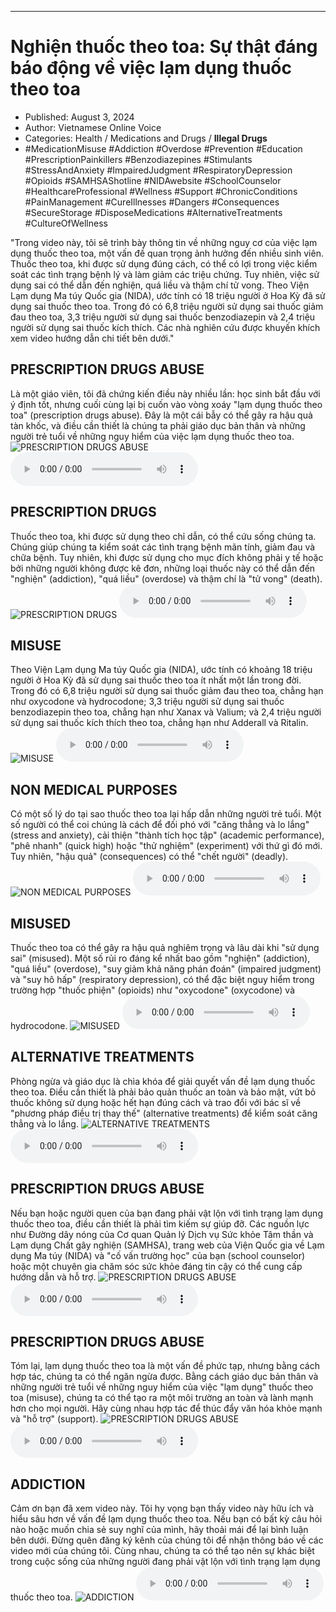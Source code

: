 
---

# Nghiện thuốc theo toa: Sự thật đáng báo động về việc lạm dụng thuốc theo toa

- Published: August 3, 2024
- Author: Vietnamese Online Voice
- Categories: Health / Medications and Drugs / **Illegal Drugs**
- #MedicationMisuse #Addiction #Overdose #Prevention #Education #PrescriptionPainkillers #Benzodiazepines #Stimulants #StressAndAnxiety #ImpairedJudgment #RespiratoryDepression #Opioids #SAMHSAShotline #NIDAwebsite #SchoolCounselor #HealthcareProfessional #Wellness #Support #ChronicConditions #PainManagement #CureIllnesses #Dangers #Consequences #SecureStorage #DisposeMedications #AlternativeTreatments #CultureOfWellness

"Trong video này, tôi sẽ trình bày thông tin về những nguy cơ của việc lạm dụng thuốc theo toa, một vấn đề quan trọng ảnh hưởng đến nhiều sinh viên. Thuốc theo toa, khi được sử dụng đúng cách, có thể có lợi trong việc kiểm soát các tình trạng bệnh lý và làm giảm các triệu chứng. Tuy nhiên, việc sử dụng sai có thể dẫn đến nghiện, quá liều và thậm chí tử vong. Theo Viện Lạm dụng Ma túy Quốc gia (NIDA), ước tính có 18 triệu người ở Hoa Kỳ đã sử dụng sai thuốc theo toa. Trong đó có 6,8 triệu người sử dụng sai thuốc giảm đau theo toa, 3,3 triệu người sử dụng sai thuốc benzodiazepin và 2,4 triệu người sử dụng sai thuốc kích thích. Các nhà nghiên cứu được khuyến khích xem video hướng dẫn chi tiết bên dưới."


## PRESCRIPTION DRUGS ABUSE

Là một giáo viên, tôi đã chứng kiến ​​điều này nhiều lần: học sinh bắt đầu với ý định tốt, nhưng cuối cùng lại bị cuốn vào vòng xoáy "lạm dụng thuốc theo toa" (prescription drugs abuse). Đây là một cái bẫy có thể gây ra hậu quả tàn khốc, và điều cần thiết là chúng ta phải giáo dục bản thân và những người trẻ tuổi về những nguy hiểm của việc lạm dụng thuốc theo toa.
![PRESCRIPTION DRUGS ABUSE](https://http-archiver-apis-production-80.schnworks.com/storage/images/transitions/2024-08-03/transition-6839203008-Montserrat-Medium-673AB7.jpg)
<audio controls>
    <source src="https://http-archiver-apis-production-80.schnworks.com/storage/storage/audio/file-26529550827.mp3" type="audio/mpeg">
</audio>



## PRESCRIPTION DRUGS

Thuốc theo toa, khi được sử dụng theo chỉ dẫn, có thể cứu sống chúng ta. Chúng giúp chúng ta kiểm soát các tình trạng bệnh mãn tính, giảm đau và chữa bệnh. Tuy nhiên, khi được sử dụng cho mục đích không phải y tế hoặc bởi những người không được kê đơn, những loại thuốc này có thể dẫn đến "nghiện" (addiction), "quá liều" (overdose) và thậm chí là "tử vong" (death).
![PRESCRIPTION DRUGS](https://http-archiver-apis-production-80.schnworks.com/storage/images/transitions/2024-08-03/transition-4746275219-Montserrat-Medium-1A237E.jpg)
<audio controls>
    <source src="https://http-archiver-apis-production-80.schnworks.com/storage/storage/audio/file-16943183975.mp3" type="audio/mpeg">
</audio>



## MISUSE

Theo Viện Lạm dụng Ma túy Quốc gia (NIDA), ước tính có khoảng 18 triệu người ở Hoa Kỳ đã sử dụng sai thuốc theo toa ít nhất một lần trong đời. Trong đó có 6,8 triệu người sử dụng sai thuốc giảm đau theo toa, chẳng hạn như oxycodone và hydrocodone; 3,3 triệu người sử dụng sai thuốc benzodiazepin theo toa, chẳng hạn như Xanax và Valium; và 2,4 triệu người sử dụng sai thuốc kích thích theo toa, chẳng hạn như Adderall và Ritalin.
![MISUSE](https://http-archiver-apis-production-80.schnworks.com/storage/images/transitions/2024-08-03/transition--20997662872-Montserrat-Regular-1A237E.jpg)
<audio controls>
    <source src="https://http-archiver-apis-production-80.schnworks.com/storage/storage/audio/file-1583201018.mp3" type="audio/mpeg">
</audio>



## NON MEDICAL PURPOSES

Có một số lý do tại sao thuốc theo toa lại hấp dẫn những người trẻ tuổi. Một số người có thể coi chúng là cách để đối phó với "căng thẳng và lo lắng" (stress and anxiety), cải thiện "thành tích học tập" (academic performance), "phê nhanh" (quick high) hoặc "thử nghiệm" (experiment) với thứ gì đó mới. Tuy nhiên, "hậu quả" (consequences) có thể "chết người" (deadly).
![NON MEDICAL PURPOSES](https://http-archiver-apis-production-80.schnworks.com/storage/images/transitions/2024-08-03/transition-2336454686-Montserrat-ExtraBold-880E4F.jpg)
<audio controls>
    <source src="https://http-archiver-apis-production-80.schnworks.com/storage/storage/audio/file-3365538438.mp3" type="audio/mpeg">
</audio>



## MISUSED

Thuốc theo toa có thể gây ra hậu quả nghiêm trọng và lâu dài khi "sử dụng sai" (misused). Một số rủi ro đáng kể nhất bao gồm "nghiện" (addiction), "quá liều" (overdose), "suy giảm khả năng phán đoán" (impaired judgment) và "suy hô hấp" (respiratory depression), có thể đặc biệt nguy hiểm trong trường hợp "thuốc phiện" (opioids) như "oxycodone" (oxycodone) và hydrocodone.
![MISUSED](https://http-archiver-apis-production-80.schnworks.com/storage/images/transitions/2024-08-03/transition--14148894887-Montserrat-Medium-512DA8.jpg)
<audio controls>
    <source src="https://http-archiver-apis-production-80.schnworks.com/storage/storage/audio/file-34784289693.mp3" type="audio/mpeg">
</audio>



## ALTERNATIVE TREATMENTS

Phòng ngừa và giáo dục là chìa khóa để giải quyết vấn đề lạm dụng thuốc theo toa. Điều cần thiết là phải bảo quản thuốc an toàn và bảo mật, vứt bỏ thuốc không sử dụng hoặc hết hạn đúng cách và trao đổi với bác sĩ về "phương pháp điều trị thay thế" (alternative treatments) để kiểm soát căng thẳng và lo lắng.
![ALTERNATIVE TREATMENTS](https://http-archiver-apis-production-80.schnworks.com/storage/images/transitions/2024-08-03/transition-3568406792-Montserrat-ExtraBold-4A148C.jpg)
<audio controls>
    <source src="https://http-archiver-apis-production-80.schnworks.com/storage/storage/audio/file-20834603904.mp3" type="audio/mpeg">
</audio>



## PRESCRIPTION DRUGS ABUSE

Nếu bạn hoặc người quen của bạn đang phải vật lộn với tình trạng lạm dụng thuốc theo toa, điều cần thiết là phải tìm kiếm sự giúp đỡ. Các nguồn lực như Đường dây nóng của Cơ quan Quản lý Dịch vụ Sức khỏe Tâm thần và Lạm dụng Chất gây nghiện (SAMHSA), trang web của Viện Quốc gia về Lạm dụng Ma túy (NIDA) và "cố vấn trường học" của bạn (school counselor) hoặc một chuyên gia chăm sóc sức khỏe đáng tin cậy có thể cung cấp hướng dẫn và hỗ trợ.
![PRESCRIPTION DRUGS ABUSE](https://http-archiver-apis-production-80.schnworks.com/storage/images/transitions/2024-08-03/transition--6631916859-Montserrat-Bold-303F9F.jpg)
<audio controls>
    <source src="https://http-archiver-apis-production-80.schnworks.com/storage/storage/audio/file-60912112633.mp3" type="audio/mpeg">
</audio>



## PRESCRIPTION DRUGS ABUSE

Tóm lại, lạm dụng thuốc theo toa là một vấn đề phức tạp, nhưng bằng cách hợp tác, chúng ta có thể ngăn ngừa được. Bằng cách giáo dục bản thân và những người trẻ tuổi về những nguy hiểm của việc "lạm dụng" thuốc theo toa (misuse), chúng ta có thể tạo ra một môi trường an toàn và lành mạnh hơn cho mọi người. Hãy cùng nhau hợp tác để thúc đẩy văn hóa khỏe mạnh và "hỗ trợ" (support).
![PRESCRIPTION DRUGS ABUSE](https://http-archiver-apis-production-80.schnworks.com/storage/images/transitions/2024-08-03/transition-781848643-Montserrat-SemiBold-512DA8.jpg)
<audio controls>
    <source src="https://http-archiver-apis-production-80.schnworks.com/storage/storage/audio/file-35817033526.mp3" type="audio/mpeg">
</audio>



## ADDICTION

Cảm ơn bạn đã xem video này. Tôi hy vọng bạn thấy video này hữu ích và hiểu sâu hơn về vấn đề lạm dụng thuốc theo toa. Nếu bạn có bất kỳ câu hỏi nào hoặc muốn chia sẻ suy nghĩ của mình, hãy thoải mái để lại bình luận bên dưới. Đừng quên đăng ký kênh của chúng tôi để nhận thông báo về các video mới của chúng tôi. Cùng nhau, chúng ta có thể tạo nên sự khác biệt trong cuộc sống của những người đang phải vật lộn với tình trạng lạm dụng thuốc theo toa.
![ADDICTION](https://http-archiver-apis-production-80.schnworks.com/storage/images/transitions/2024-08-03/transition--2324711021-Montserrat-Thin-880E4F.jpg)
<audio controls>
    <source src="https://http-archiver-apis-production-80.schnworks.com/storage/storage/audio/file-37653104600.mp3" type="audio/mpeg">
</audio>

